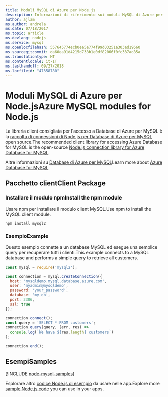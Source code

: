 ```yaml
---
title: Moduli MySQL di Azure per Node.js
description: Informazioni di riferimento sui moduli MySQL di Azure per Node.js
author: ajlam
ms.author: andrela
ms.date: 07/18/2017
ms.topic: article
ms.devlang: nodejs
ms.service: mysql
ms.openlocfilehash: 557645774ecb0ea5e774f99d03251a303ad19660
ms.sourcegitcommit: da60ea91d4215d738b1e0df82066f0fc337ad85a
ms.translationtype: HT
ms.contentlocale: it-IT
ms.lasthandoff: 09/27/2018
ms.locfileid: "47358780"
---
```

# <a name="azure-mysql-modules-for-nodejs"></a><span data-ttu-id="bbf76-103">Moduli MySQL di Azure per Node.js</span><span class="sxs-lookup"><span data-stu-id="bbf76-103">Azure MySQL modules for Node.js</span></span>

<span data-ttu-id="bbf76-104">La libreria client consigliata per l'accesso a Database di Azure per MySQL è la [raccolta di connessioni di Node.js per Database di Azure per MySQL](https://github.com/sidorares/node-mysql2) open source.</span><span class="sxs-lookup"><span data-stu-id="bbf76-104">The recommended client library for accessing Azure Database for MySQL is the open-source [Node.js connection library for Azure Database for MySQL](https://github.com/sidorares/node-mysql2).</span></span> 

<span data-ttu-id="bbf76-105">Altre informazioni su [Database di Azure per MySQL](https://docs.microsoft.com/azure/MySQL/)</span><span class="sxs-lookup"><span data-stu-id="bbf76-105">Learn more about [Azure Database for MySQL](https://docs.microsoft.com/azure/MySQL/)</span></span>

## <a name="client-package"></a><span data-ttu-id="bbf76-106">Pacchetto client</span><span class="sxs-lookup"><span data-stu-id="bbf76-106">Client Package</span></span>

### <a name="install-the-npm-module"></a><span data-ttu-id="bbf76-107">Installare il modulo npm</span><span class="sxs-lookup"><span data-stu-id="bbf76-107">Install the npm module</span></span>

<span data-ttu-id="bbf76-108">Usare npm per installare il modulo client MySQL.</span><span class="sxs-lookup"><span data-stu-id="bbf76-108">Use npm to install the MySQL client module.</span></span>

```bash
npm install mysql2
```   

### <a name="example"></a><span data-ttu-id="bbf76-109">Esempio</span><span class="sxs-lookup"><span data-stu-id="bbf76-109">Example</span></span>

<span data-ttu-id="bbf76-110">Questo esempio connette a un database MySQL ed esegue una semplice query per recuperare tutti i clienti.</span><span class="sxs-lookup"><span data-stu-id="bbf76-110">This example connects to a MySQL database and performs a simple query to retrieve all customers.</span></span>

```javascript
const mysql = require('mysql2');

const connection = mysql.createConnection({
  host: 'mysqldemo.mysql.database.azure.com',
  user: 'myadmin@mysqldemo',
  password: 'your_password',
  database: 'my_db',
  port: 3306,
  ssl: true
});

connection.connect();
const query = 'SELECT * FROM customers';
connection.query(query, (err, res) =>
  console.log(`We have ${res.length} customers`)
);

connection.end();
```

## <a name="samples"></a><span data-ttu-id="bbf76-111">Esempi</span><span class="sxs-lookup"><span data-stu-id="bbf76-111">Samples</span></span>

[!INCLUDE [node-mysql-samples](../docs-ref-conceptual/includes/mysql-samples.md)]

<span data-ttu-id="bbf76-112">Esplorare altro [codice Node.js di esempio](https://azure.microsoft.com/resources/samples/?platform=nodejs) da usare nelle app.</span><span class="sxs-lookup"><span data-stu-id="bbf76-112">Explore more [sample Node.js code](https://azure.microsoft.com/resources/samples/?platform=nodejs) you can use in your apps.</span></span>
